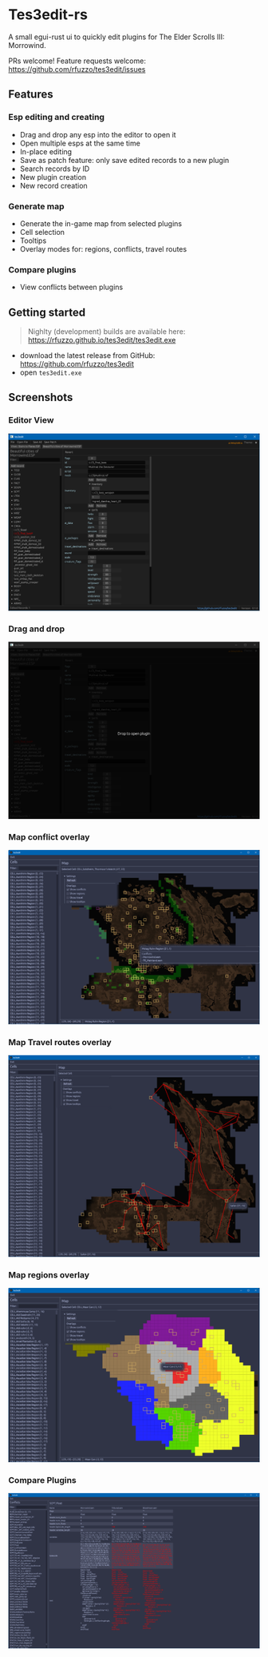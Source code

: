 # Tes3edit-rs

A small egui-rust ui to quickly edit plugins for The Elder Scrolls III: Morrowind.

PRs welcome! Feature requests welcome: <https://github.com/rfuzzo/tes3edit/issues>

## Features

### Esp editing and creating

- Drag and drop any esp into the editor to open it
- Open multiple esps at the same time
- In-place editing
- Save as patch feature: only save edited records to a new plugin
- Search records by ID
- New plugin creation
- New record creation

### Generate map

- Generate the in-game map from selected plugins
- Cell selection
- Tooltips
- Overlay modes for: regions, conflicts, travel routes

### Compare plugins

- View conflicts between plugins

## Getting started

> Nighlty (development) builds are available here: <https://rfuzzo.github.io/tes3edit/tes3edit.exe>

- download the latest release from GitHub: <https://github.com/rfuzzo/tes3edit>
- open `tes3edit.exe`

## Screenshots

### Editor View

![Editor View](/assets/editor.png)

### Drag and drop

![Drag and drop](/assets/drag_drop.png)

### Map conflict overlay

![Conflicts](/assets/map_conflicts.png)

### Map Travel routes overlay

![Travel](/assets/map_01.png)

### Map regions overlay

![Regions](/assets/map_regions.png)

### Compare Plugins

![Regions](/assets/conflicts_01.png)
